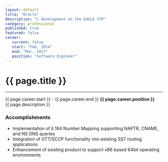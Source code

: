```yaml
---
layout: default
title: "Oracle"
description: "C development on the EAGLE STP"  
category: professional
published: true
featured: false
career:
   current: false
   start: "Feb, 2014"
   end: "Mar, 2017"
   position: "Software Engineer"
---
```


# {{ page.title }}
---
{{ page.career.start }} - {{ page.career.end }}  **{{ page.career.position }}**  
{{ page.description }}
### Accomplishments
* Implementation of E.164 Number Mapping supporting NAPTR, CNAME, and NS DNS queries  
* Integration of GTT/SCCP functionality into existing SS7 routing applications  
* Enhancement of existing product to support x86 based 64bit operating environments
